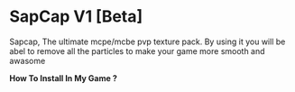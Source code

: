 # SapCap V1 [Beta]

Sapcap, The ultimate mcpe/mcbe pvp texture pack.
By using it you will be abel to remove all the particles 
to make your game more smooth and awasome

**How To Install In My Game ?**

